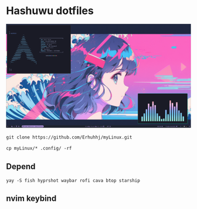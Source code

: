 # Hashuwu dotfiles

![](https://github.com/Erhuhhj/myLinux/blob/master/img.png)

```shell
git clone https://github.com/Erhuhhj/myLinux.git

```

```shell
cp myLinux/* .config/ -rf
```


## Depend 

```shell
yay -S fish hyprshot waybar rofi cava btop starship
```

## nvim keybind



